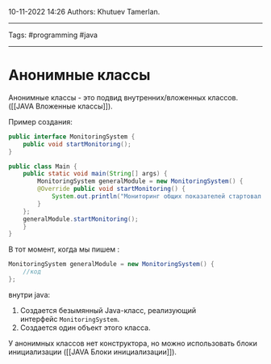 10-11-2022
14:26
Authors: Khutuev Tamerlan.
***
Tags: #programming #java 
***
# Анонимные классы

Анонимные классы - это подвид внутренних/вложенных классов. ([[JAVA Вложенные классы]]).

Пример создания:
```java
public interface MonitoringSystem { 
	public void startMonitoring(); 
}

public class Main { 
	public static void main(String[] args) { 
		MonitoringSystem generalModule = new MonitoringSystem() { 
		@Override public void startMonitoring() { 
			System.out.println("Мониторинг общих показателей стартовал!"); 
		} 
	}; 
	generalModule.startMonitoring();  
	} 
}
```

В тот момент, когда мы пишем :
```java
MonitoringSystem generalModule = new MonitoringSystem() { 
	//код
};
```
внутри java:
1. Создается безымянный Java-класс, реализующий интерфейс `MonitoringSystem`.
2. Создается один объект этого класса.

У анонимных классов нет конструктора, но можно использовать блоки инициализации ([[JAVA Блоки инициализации]]).